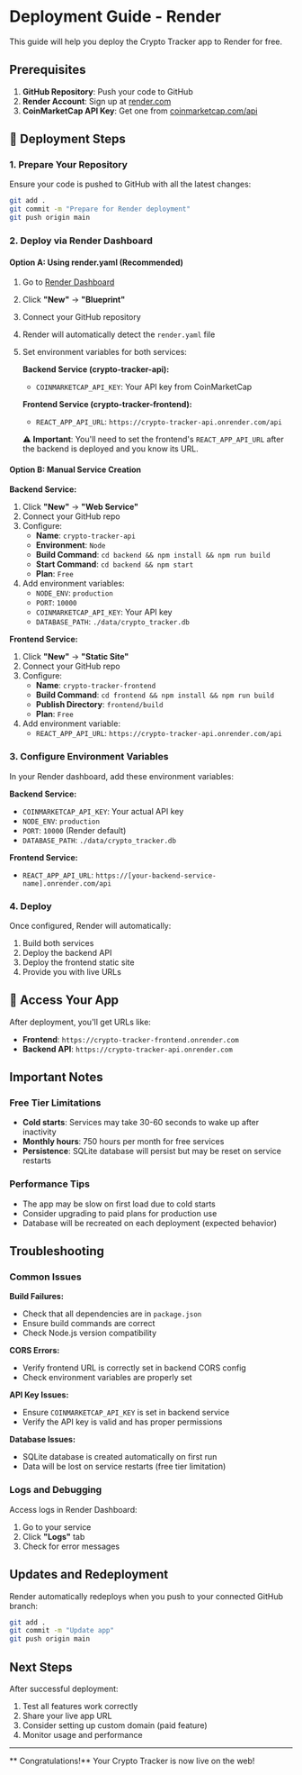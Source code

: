 #  Deployment Guide - Render

This guide will help you deploy the Crypto Tracker app to Render for free.

## Prerequisites

1. **GitHub Repository**: Push your code to GitHub
2. **Render Account**: Sign up at [render.com](https://render.com)
3. **CoinMarketCap API Key**: Get one from [coinmarketcap.com/api](https://coinmarketcap.com/api/)

## 🔧 Deployment Steps

### 1. Prepare Your Repository

Ensure your code is pushed to GitHub with all the latest changes:

```bash
git add .
git commit -m "Prepare for Render deployment"
git push origin main
```

### 2. Deploy via Render Dashboard

#### Option A: Using render.yaml (Recommended)

1. Go to [Render Dashboard](https://dashboard.render.com)
2. Click **"New"** → **"Blueprint"**
3. Connect your GitHub repository
4. Render will automatically detect the `render.yaml` file
5. Set environment variables for both services:
   
   **Backend Service (crypto-tracker-api):**
   - `COINMARKETCAP_API_KEY`: Your API key from CoinMarketCap
   
   **Frontend Service (crypto-tracker-frontend):**
   - `REACT_APP_API_URL`: `https://crypto-tracker-api.onrender.com/api`
   
   ⚠️ **Important**: You'll need to set the frontend's `REACT_APP_API_URL` after the backend is deployed and you know its URL.

#### Option B: Manual Service Creation

**Backend Service:**
1. Click **"New"** → **"Web Service"**
2. Connect your GitHub repo
3. Configure:
   - **Name**: `crypto-tracker-api`
   - **Environment**: `Node`
   - **Build Command**: `cd backend && npm install && npm run build`
   - **Start Command**: `cd backend && npm start`
   - **Plan**: `Free`
4. Add environment variables:
   - `NODE_ENV`: `production`
   - `PORT`: `10000`
   - `COINMARKETCAP_API_KEY`: Your API key
   - `DATABASE_PATH`: `./data/crypto_tracker.db`

**Frontend Service:**
1. Click **"New"** → **"Static Site"**
2. Connect your GitHub repo
3. Configure:
   - **Name**: `crypto-tracker-frontend`
   - **Build Command**: `cd frontend && npm install && npm run build`
   - **Publish Directory**: `frontend/build`
   - **Plan**: `Free`
4. Add environment variable:
   - `REACT_APP_API_URL`: `https://crypto-tracker-api.onrender.com/api`

### 3. Configure Environment Variables

In your Render dashboard, add these environment variables:

**Backend Service:**
- `COINMARKETCAP_API_KEY`: Your actual API key
- `NODE_ENV`: `production`
- `PORT`: `10000` (Render default)
- `DATABASE_PATH`: `./data/crypto_tracker.db`

**Frontend Service:**
- `REACT_APP_API_URL`: `https://[your-backend-service-name].onrender.com/api`

### 4. Deploy

Once configured, Render will automatically:
1. Build both services
2. Deploy the backend API
3. Deploy the frontend static site
4. Provide you with live URLs

## 🔗 Access Your App

After deployment, you'll get URLs like:
- **Frontend**: `https://crypto-tracker-frontend.onrender.com`
- **Backend API**: `https://crypto-tracker-api.onrender.com`

##  Important Notes

### Free Tier Limitations
- **Cold starts**: Services may take 30-60 seconds to wake up after inactivity
- **Monthly hours**: 750 hours per month for free services
- **Persistence**: SQLite database will persist but may be reset on service restarts

### Performance Tips
- The app may be slow on first load due to cold starts
- Consider upgrading to paid plans for production use
- Database will be recreated on each deployment (expected behavior)

##  Troubleshooting

### Common Issues

**Build Failures:**
- Check that all dependencies are in `package.json`
- Ensure build commands are correct
- Check Node.js version compatibility

**CORS Errors:**
- Verify frontend URL is correctly set in backend CORS config
- Check environment variables are properly set

**API Key Issues:**
- Ensure `COINMARKETCAP_API_KEY` is set in backend service
- Verify the API key is valid and has proper permissions

**Database Issues:**
- SQLite database is created automatically on first run
- Data will be lost on service restarts (free tier limitation)

### Logs and Debugging

Access logs in Render Dashboard:
1. Go to your service
2. Click **"Logs"** tab
3. Check for error messages

##  Updates and Redeployment

Render automatically redeploys when you push to your connected GitHub branch:

```bash
git add .
git commit -m "Update app"
git push origin main
```

##  Next Steps

After successful deployment:
1. Test all features work correctly
2. Share your live app URL
3. Consider setting up custom domain (paid feature)
4. Monitor usage and performance

---

** Congratulations!** Your Crypto Tracker is now live on the web! 
